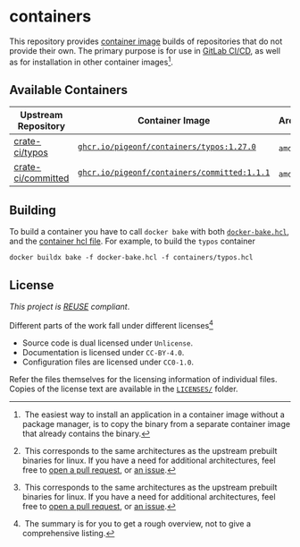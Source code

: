 <!--
SPDX-FileCopyrightText: 2024 Jonas Fierlings <fnoegip@gmail.com>

SPDX-License-Identifier: CC-BY-4.0
-->

# containers

This repository provides [container image] builds of repositories that do not provide their own.
The primary purpose is for use in [GitLab CI/CD],
as well as for installation in other container images[^container-images-install].

[container image]: https://opencontainers.org/
[GitLab CI/CD]: https://docs.gitlab.com/ee/ci/docker/using_docker_images.html
[^container-images-install]: &ZeroWidthSpace;
  The easiest way to install an application in a container image without a package manager,
  is to copy the binary from a separate container image that already contains the binary.

## Available Containers

| Upstream Repository  | Container Image                                           | Architecture             |
| -------------------- | --------------------------------------------------------- | ------------------------ |
| [crate-ci/typos]     | [`ghcr.io/pigeonf/containers/typos:1.27.0`][typos]        | `amd64` [^crate-ci-arch] |
| [crate-ci/committed] | [`ghcr.io/pigeonf/containers/committed:1.1.1`][committed] | `amd64` [^crate-ci-arch] |

[crate-ci/typos]: https://github.com/crate-ci/typos
[typos]: https://github.com/PigeonF/containers/pkgs/container/containers%2Ftypos
[crate-ci/committed]: https://github.com/crate-ci/committed
[committed]: https://github.com/PigeonF/containers/pkgs/container/containers%2Fcommitted

[^crate-ci-arch]: &ZeroWidthSpace;
  This corresponds to the same architectures as the upstream prebuilt binaries for linux.
  If you have a need for additional architectures,
  feel free to [open a pull request],
  or [an issue].

[open a pull request]: https://github.com/PigeonF/containers/pulls
[an issue]: https://github.com/PigeonF/containers/issues

## Building

To build a container you have to call `docker bake` with both [`docker-bake.hcl`],
and the [container hcl file].
For example,
to build the `typos` container

[`docker-bake.hcl`]: ./docker-bake.hcl
[container hcl file]: ./containers/

```console
docker buildx bake -f docker-bake.hcl -f containers/typos.hcl
```

## License

_This project is [REUSE] compliant_.

[REUSE]: https://reuse.software/spec/

Different parts of the work fall under different licenses[^license-summary]

[^license-summary]: &ZeroWidthSpace;
  The summary is for you to get a rough overview,
  not to give a comprehensive listing.

- Source code is dual licensed under `Unlicense`.
- Documentation is licensed under `CC-BY-4.0`.
- Configuration files are licensed under `CC0-1.0`.

Refer the files themselves for the licensing information of individual files.
Copies of the license text are available in the [`LICENSES/`](./LICENSES/) folder.
